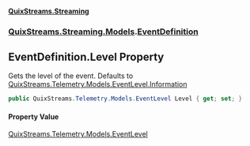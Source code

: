 #### [QuixStreams.Streaming](index.md 'index')
### [QuixStreams.Streaming.Models](QuixStreams.Streaming.Models.md 'QuixStreams.Streaming.Models').[EventDefinition](EventDefinition.md 'QuixStreams.Streaming.Models.EventDefinition')

## EventDefinition.Level Property

Gets the level of the event. Defaults to [QuixStreams.Telemetry.Models.EventLevel.Information](https://docs.microsoft.com/en-us/dotnet/api/QuixStreams.Telemetry.Models.EventLevel.Information 'QuixStreams.Telemetry.Models.EventLevel.Information')

```csharp
public QuixStreams.Telemetry.Models.EventLevel Level { get; set; }
```

#### Property Value
[QuixStreams.Telemetry.Models.EventLevel](https://docs.microsoft.com/en-us/dotnet/api/QuixStreams.Telemetry.Models.EventLevel 'QuixStreams.Telemetry.Models.EventLevel')